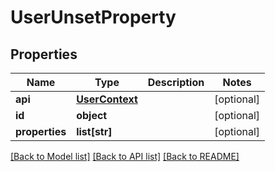 # UserUnsetProperty

## Properties
Name | Type | Description | Notes
------------ | ------------- | ------------- | -------------
**api** | [**UserContext**](UserContext.md) |  | [optional] 
**id** | **object** |  | [optional] 
**properties** | **list[str]** |  | [optional] 

[[Back to Model list]](../README.md#documentation-for-models) [[Back to API list]](../README.md#documentation-for-api-endpoints) [[Back to README]](../README.md)



